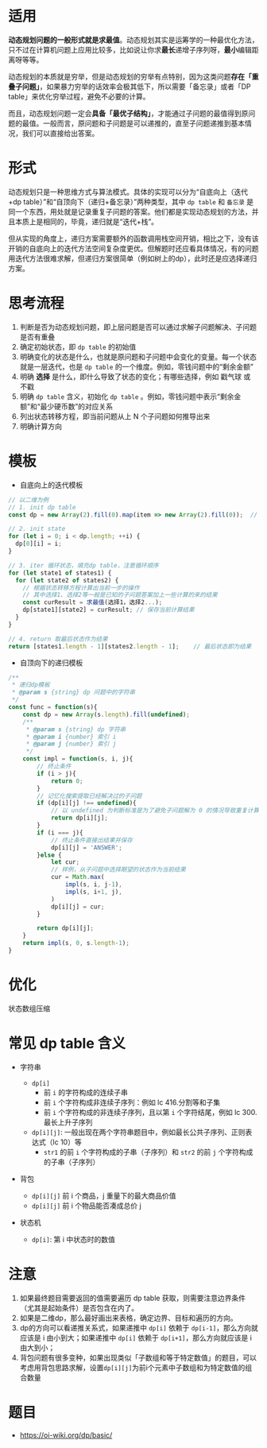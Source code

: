 # 适用

**动态规划问题的一般形式就是求最值**。动态规划其实是运筹学的一种最优化方法，只不过在计算机问题上应用比较多，比如说让你求**最长**递增子序列呀，**最小**编辑距离呀等等。

动态规划的本质就是穷举，但是动态规划的穷举有点特别，因为这类问题**存在「重叠子问题」**，如果暴力穷举的话效率会极其低下，所以需要「备忘录」或者「DP table」来优化穷举过程，避免不必要的计算。

而且，动态规划问题一定会**具备「最优子结构」**，才能通过子问题的最值得到原问题的最值。一般而言，原问题和子问题是可以递推的，直至子问题递推到基本情况，我们可以直接给出答案。


# 形式

动态规划只是一种思维方式与算法模式。具体的实现可以分为“自底向上（迭代+dp table）”和“自顶向下（递归+备忘录）”两种类型，其中 `dp table` 和 `备忘录` 是同一个东西，用处就是记录重复子问题的答案。他们都是实现动态规划的方法，并且本质上是相同的，毕竟，递归就是“迭代+栈”。

但从实现的角度上，递归方案需要额外的函数调用栈空间开销，相比之下，没有该开销的自底向上的迭代方法空间复杂度更优。但解题时还应看具体情况，有的问题用迭代方法很难求解，但递归方案很简单（例如树上的dp），此时还是应选择递归方案。


# 思考流程

1. 判断是否为动态规划问题，即上层问题是否可以通过求解子问题解决、子问题是否有重叠
2. 确定初始状态，即 `dp table` 的初始值
3. 明确变化的状态是什么，也就是原问题和子问题中会变化的变量。每一个状态就是一层迭代，也是 `dp table` 的一个维度。例如，零钱问题中的“剩余金额”
4. 明确 **选择** 是什么，即什么导致了状态的变化；有哪些选择，例如 戳气球 或 不戳
5. 明确 `dp table` 含义，初始化 `dp table` 。例如，零钱问题中表示“剩余金额”和“最少硬币数”的对应关系
6. 列出状态转移方程，即当前问题从上 N 个子问题如何推导出来
7. 明确计算方向


# 模板

- 自底向上的迭代模板
```javascript
// 以二维为例
// 1. init dp table
const dp = new Array(2).fill(0).map(item => new Array(2).fill(0));	// 注意不能直接new Array(2).fill(new Array(2))，js的问题

// 2. init state
for (let i = 0; i < dp.length; ++i) {
  dp[0][i] = i;
}

// 3. iter 循环状态，填充dp table，注意循环顺序
for (let state1 of states1) {
  for (let state2 of states2) {
    // 根据状态转移方程计算出当前一步的操作
    // 其中选择1、选择2等一般是已知的子问题答案加上一些计算的来的结果
    const curResult = 求最值(选择1，选择2...);
    dp[state1][state2] = curResult;	// 保存当前计算结果
  }
}

// 4. return 取最后状态作为结果
return [states1.length - 1][states2.length - 1];	// 最后状态即为结果
```


- 自顶向下的递归模板
```javascript
/**
 * 递归dp模板
 * @param s {string} dp 问题中的字符串
 */
const func = function(s){
    const dp = new Array(s.length).fill(undefined);
    /**
     * @param s {string} dp 字符串
     * @param i {number} 索引 i
     * @param j {number} 索引 j
     */
    const impl = function(s, i, j){
        // 终止条件
        if (i > j){
            return 0;
        }
        // 记忆化搜索提取已经解决过的子问题
        if (dp[i][j] !== undefined){
            // 以 undefined 为判断标准是为了避免子问题解为 0 的情况导致重复计算
            return dp[i][j];
        }
        if (i === j){
            // 终止条件直接出结果并保存
            dp[i][j] = 'ANSWER';
        }else {
            let cur;
            // 样例，从子问题中选择期望的状态作为当前结果
            cur = Math.max(
                impl(s, i, j-1),
                impl(s, i+1, j),
            )
            dp[i][j] = cur;
        }

        return dp[i][j];
    }
    return impl(s, 0, s.length-1);
}
```


# 优化

状态数组压缩


# 常见 dp table 含义

- 字符串
   - `dp[i]`
      - 前 `i` 的字符构成的连续子串
      - 前 `i` 个字符构成非连续子序列：例如 lc 416.分割等和子集
      - 前 `i` 个字符构成的非连续子序列，且以第 `i` 个字符结尾，例如 lc 300.最长上升子序列
   - `dp[i][j]`: 一般出现在两个字符串题目中，例如最长公共子序列、正则表达式（lc 10）等
     - `str1` 的前 `i` 个字符构成的子串（子序列）和 `str2` 的前 `j` 个字符构成的子串（子序列）

- 背包
   - `dp[i][j]` 前 i 个商品，j 重量下的最大商品价值
   - `dp[i][j]` 前 i 个物品能否凑成总价 j
- 状态机
  - `dp[i]`: 第 i 中状态时的数值

# 注意

1. 如果最终题目需要返回的值需要遍历 dp table 获取，则需要注意边界条件（尤其是起始条件）是否包含在内了。
2. 如果是二维dp，那么最好画出来表格，确定边界、目标和遍历的方向。
3. dp的方向可以看递推关系式，如果递推中 `dp[i]` 依赖于 `dp[i-1]`，那么方向就应该是 i 由小到大；如果递推中 `dp[i]` 依赖于 `dp[i+1]`，那么方向就应该是 i 由大到小；
4. 背包问题有很多变种，如果出现类似「子数组和等于特定数值」的题目，可以考虑用背包思路求解，设置`dp[i][j]`为前i个元素中子数组和为特定数值的组合数量

# 题目

- https://oi-wiki.org/dp/basic/